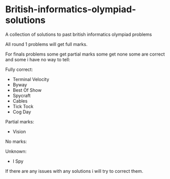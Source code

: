 # British-informatics-olympiad-solutions
A collection of solutions to past british informatics olympiad problems

All round 1 problems will get full marks.

For finals problems some get partial marks some get none some are correct and some i have no way to tell:

Fully correct:
 * Terminal Velocity
 * Byway
 * Best Of Show
 * Spycraft
 * Cables
 * Tick Tock
 * Cog Day
 
Partial marks:
 * Vision
 
No marks:
 
Unknown:
 * I Spy

If there are any issues with any solutions i will try to correct them.
